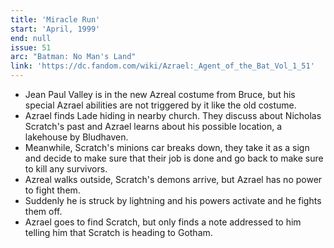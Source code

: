 ```yaml
---
title: 'Miracle Run'
start: 'April, 1999'
end: null
issue: 51
arc: "Batman: No Man's Land"
link: 'https://dc.fandom.com/wiki/Azrael:_Agent_of_the_Bat_Vol_1_51'
---
```


- Jean Paul Valley is in the new Azreal costume from Bruce, but his special Azrael abilities are not triggered by it like the old costume.
- Azrael finds Lade hiding in nearby church. They discuss about Nicholas Scratch's past and Azrael learns about his possible location, a lakehouse by Bludhaven.
- Meanwhile, Scratch's minions car breaks down, they take it as a sign and decide to make sure that their job is done and go back to make sure to kill any survivors.
- Azreal walks outside, Scratch's demons arrive, but Azrael has no power to fight them.
- Suddenly he is struck by lightning and his powers activate and he fights them off.
- Azrael goes to find Scratch, but only finds a note addressed to him telling him that Scratch is heading to Gotham.
